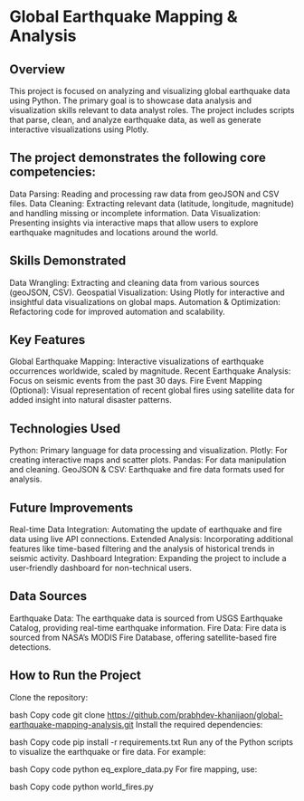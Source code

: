 # Global Earthquake Mapping & Analysis

## Overview
This project is focused on analyzing and visualizing global earthquake data using Python. The primary goal is to showcase data analysis and visualization skills relevant to data analyst roles. The project includes scripts that parse, clean, and analyze earthquake data, as well as generate interactive visualizations using Plotly.

## The project demonstrates the following core competencies:
Data Parsing: Reading and processing raw data from geoJSON and CSV files.
Data Cleaning: Extracting relevant data (latitude, longitude, magnitude) and handling missing or incomplete information.
Data Visualization: Presenting insights via interactive maps that allow users to explore earthquake magnitudes and locations around the world.

## Skills Demonstrated
Data Wrangling: Extracting and cleaning data from various sources (geoJSON, CSV).
Geospatial Visualization: Using Plotly for interactive and insightful data visualizations on global maps.
Automation & Optimization: Refactoring code for improved automation and scalability.

## Key Features
Global Earthquake Mapping: Interactive visualizations of earthquake occurrences worldwide, scaled by magnitude.
Recent Earthquake Analysis: Focus on seismic events from the past 30 days.
Fire Event Mapping (Optional): Visual representation of recent global fires using satellite data for added insight into natural disaster patterns.

## Technologies Used
Python: Primary language for data processing and visualization.
Plotly: For creating interactive maps and scatter plots.
Pandas: For data manipulation and cleaning.
GeoJSON & CSV: Earthquake and fire data formats used for analysis.

## Future Improvements
Real-time Data Integration: Automating the update of earthquake and fire data using live API connections.
Extended Analysis: Incorporating additional features like time-based filtering and the analysis of historical trends in seismic activity.
Dashboard Integration: Expanding the project to include a user-friendly dashboard for non-technical users.

## Data Sources
Earthquake Data: The earthquake data is sourced from USGS Earthquake Catalog, providing real-time earthquake information.
Fire Data: Fire data is sourced from NASA’s MODIS Fire Database, offering satellite-based fire detections.

## How to Run the Project
Clone the repository:

bash
Copy code
git clone https://github.com/prabhdev-khanijaon/global-earthquake-mapping-analysis.git
Install the required dependencies:

bash
Copy code
pip install -r requirements.txt
Run any of the Python scripts to visualize the earthquake or fire data. For example:

bash
Copy code
python eq_explore_data.py
For fire mapping, use:

bash
Copy code
python world_fires.py

